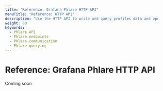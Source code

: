 ```yaml
---
title: "Reference: Grafana Phlare HTTP API"
menuTitle: "Reference: HTTP API"
description: "Use the HTTP API to write and query profiles data and operate a Grafana Phlare cluster."
weight: 80
keywords:
  - Phlare API
  - Phlare endpoints
  - Phlare communication
  - Phlare querying
---
```


# Reference: Grafana Phlare HTTP API

Coming soon
